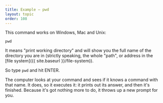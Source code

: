 ```yaml
---
title: Example — pwd
layout: topic
order: 108
---
```


This command works on Windows, Mac and Unix:

    pwd
    
It means "print working directory" and will show you the full name of the directory you are in (strictly speaking, the whole "path", or address in the [file system]({{ site.baseurl }}/file-system)).

So type `pwd` and hit ENTER.

The computer looks at your command and sees if it knows a command with that name. It does, so it executes it: it prints out its answer, and then it's finished. Because it's got nothing more to do, it throws up a new prompt for you.

